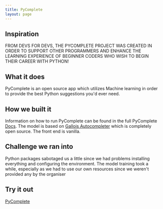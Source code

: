 ```yaml
---
title: PyComplete
layout: page
---
```


## Inspiration

FROM DEVS FOR DEVS, THE PYCOMPLETE PROJECT WAS CREATED IN ORDER TO SUPPORT OTHER PROGRAMMERS AND ENHANCE THE LEARNING EXPERIENCE OF BEGINNER CODERS WHO WISH TO BEGIN THEIR CAREER WITH PYTHON!

## What it does

PyComplete is an open source app which utilizes Machine learning in order to provide the best Python suggestions you'd ever need.

## How we built it

Information on how to run PyComplete can be found in the full PyComplete [Docs](https://github.com/MLSquad/PyComplete/blob/main/docs.md). The model is based on [Gallois Autocompleter](https://github.com/galois-autocompleter/galois-autocompleter) which is completely open source. The front end is vanilla.

## Challenge we ran into

Python packages sabotaged us a little since we had problems installing everything and configuring the environment.
The model training took a while, especially as we had to use our own resources since we weren't provided any by the organiser

## Try it out

[PyComplete](https://github.com/MLSquad/PyComplete)